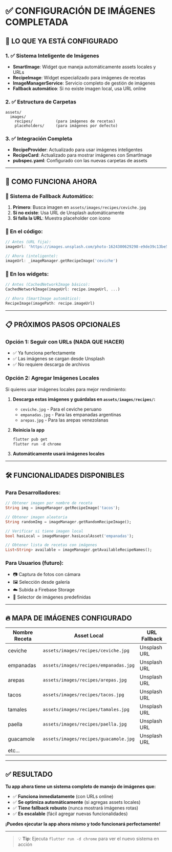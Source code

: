 # ✅ CONFIGURACIÓN DE IMÁGENES COMPLETADA

## 🎯 **LO QUE YA ESTÁ CONFIGURADO**

### **1. ✅ Sistema Inteligente de Imágenes**
- **SmartImage**: Widget que maneja automáticamente assets locales y URLs
- **RecipeImage**: Widget especializado para imágenes de recetas
- **ImageManagerService**: Servicio completo de gestión de imágenes
- **Fallback automático**: Si no existe imagen local, usa URL online

### **2. ✅ Estructura de Carpetas**
```
assets/
  images/
    recipes/          (para imágenes de recetas)
    placeholders/     (para imágenes por defecto)
```

### **3. ✅ Integración Completa**
- **RecipeProvider**: Actualizado para usar imágenes inteligentes
- **RecipeCard**: Actualizado para mostrar imágenes con SmartImage
- **pubspec.yaml**: Configurado con las nuevas carpetas de assets

---

## 🚀 **COMO FUNCIONA AHORA**

### **🔄 Sistema de Fallback Automático:**
1. **Primero**: Busca imagen en `assets/images/recipes/ceviche.jpg`
2. **Si no existe**: Usa URL de Unsplash automáticamente
3. **Si falla la URL**: Muestra placeholder con icono

### **📱 En el código:**
```dart
// Antes (URL fija):
imageUrl: 'https://images.unsplash.com/photo-1624300629298-e9de39c13be5?w=500'

// Ahora (inteligente):
imageUrl: _imageManager.getRecipeImage('ceviche')
```

### **🎨 En los widgets:**
```dart
// Antes (CachedNetworkImage básico):
CachedNetworkImage(imageUrl: recipe.imageUrl, ...)

// Ahora (SmartImage automático):
RecipeImage(imagePath: recipe.imageUrl)
```

---

## 📋 **PRÓXIMOS PASOS OPCIONALES**

### **Opción 1: Seguir con URLs (NADA QUE HACER)**
- ✅ Ya funciona perfectamente
- ✅ Las imágenes se cargan desde Unsplash
- ✅ No requiere descarga de archivos

### **Opción 2: Agregar Imágenes Locales**
Si quieres usar imágenes locales para mejor rendimiento:

1. **Descarga estas imágenes y guárdalas en `assets/images/recipes/`:**
   - `ceviche.jpg` - Para el ceviche peruano
   - `empanadas.jpg` - Para las empanadas argentinas  
   - `arepas.jpg` - Para las arepas venezolanas

2. **Reinicia la app**
   ```powershell
   flutter pub get
   flutter run -d chrome
   ```

3. **Automáticamente usará imágenes locales**

---

## 🛠️ **FUNCIONALIDADES DISPONIBLES**

### **Para Desarrolladores:**
```dart
// Obtener imagen por nombre de receta
String img = imageManager.getRecipeImage('tacos');

// Obtener imagen aleatoria
String randomImg = imageManager.getRandomRecipeImage();

// Verificar si tiene imagen local
bool hasLocal = imageManager.hasLocalAsset('empanadas');

// Obtener lista de recetas con imágenes
List<String> available = imageManager.getAvailableRecipeNames();
```

### **Para Usuarios (futuro):**
- 📷 Captura de fotos con cámara
- 🖼️ Selección desde galería
- ☁️ Subida a Firebase Storage
- 🎨 Selector de imágenes predefinidas

---

## 🔥 **MAPA DE IMÁGENES CONFIGURADO**

| Nombre Receta | Asset Local | URL Fallback |
|---------------|-------------|--------------|
| ceviche | `assets/images/recipes/ceviche.jpg` | Unsplash URL |
| empanadas | `assets/images/recipes/empanadas.jpg` | Unsplash URL |
| arepas | `assets/images/recipes/arepas.jpg` | Unsplash URL |
| tacos | `assets/images/recipes/tacos.jpg` | Unsplash URL |
| tamales | `assets/images/recipes/tamales.jpg` | Unsplash URL |
| paella | `assets/images/recipes/paella.jpg` | Unsplash URL |
| guacamole | `assets/images/recipes/guacamole.jpg` | Unsplash URL |
| etc... | | |

---

## ✅ **RESULTADO**

**Tu app ahora tiene un sistema completo de manejo de imágenes que:**
- ✅ **Funciona inmediatamente** (con URLs online)
- ✅ **Se optimiza automáticamente** (si agregas assets locales)
- ✅ **Tiene fallback robusto** (nunca mostrará imágenes rotas)
- ✅ **Es escalable** (fácil agregar nuevas funcionalidades)

**¡Puedes ejecutar la app ahora mismo y todo funcionará perfectamente!**

---

> 💡 **Tip**: Ejecuta `flutter run -d chrome` para ver el nuevo sistema en acción
